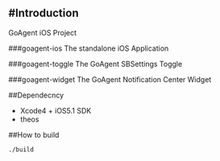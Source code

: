 #Introduction
-------------

GoAgent iOS Project

###goagent-ios 
    The standalone iOS Application

###goagent-toggle
    The GoAgent SBSettings Toggle
    
###goagent-widget
    The GoAgent Notification Center Widget

##Dependecncy

*  Xcode4 + iOS5.1 SDK  
*  theos  

##How to build

	./build






	
	
